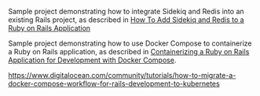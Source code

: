 
Sample project demonstrating how to integrate Sidekiq and Redis into an existing Rails project, as described in [How To Add Sidekiq and Redis to a Ruby on Rails Application](https://www.digitalocean.com/community/tutorials/how-to-add-sidekiq-and-redis-to-a-ruby-on-rails-application)

Sample project demonstrating how to use Docker Compose to containerize a Ruby on Rails application, as described in [Containerizing a Ruby on Rails Application for Development with Docker Compose](https://www.digitalocean.com/community/tutorials/containerizing-a-ruby-on-rails-application-for-development-with-docker-compose).


https://www.digitalocean.com/community/tutorials/how-to-migrate-a-docker-compose-workflow-for-rails-development-to-kubernetes

